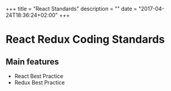 +++
title = "React Standards"
description = ""
date = "2017-04-24T18:36:24+02:00"
+++

# React Redux Coding Standards


## Main features

* React Best Practice
* Redux Best Practice
